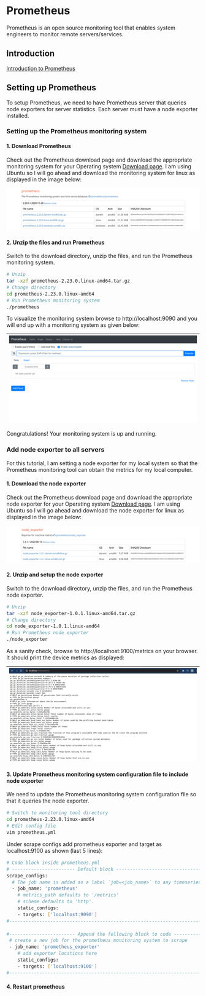 # Prometheus

Prometheus is an open source monitoring tool that enables system engineers to monitor remote servers/services. 



## Introduction

[Introduction to Prometheus](https://www.youtube.com/watch?v=5o37CGlNLr8)



## Setting up Prometheus

To setup Prometheus, we need to have Prometheus server that queries node exporters for server statistics. Each server must have a node exporter installed.



### Setting up the Prometheus monitoring system

#### 1. Download Prometheus

Check out the Prometheus download page and download the appropriate monitoring system for your Operating system [Download page](https://prometheus.io/download/). I am using Ubuntu so I will go ahead and download the monitoring system for linux  as displayed in the image below:

![Download Prometheus monitoring tool](./images/download_prometheus.png)

#### 2. Unzip the files and run Prometheus

Switch to the download directory, unzip the files, and run the Prometheus monitoring system.

```bash
# Unzip
tar -xzf prometheus-2.23.0.linux-amd64.tar.gz
# Change directory
cd prometheus-2.23.0.linux-amd64
# Run Prometheus monitoring system
./prometheus
```

To visualize the monitoring system browse to http://localhost:9090 and you will end up with a monitoring system as given below:

| ![Prometheus monitoring tool](./images/monitoring_prometheus.png) |
| ------------------------------------------------------------ |

Congratulations! Your monitoring system is up and running.

### Add node exporter to all servers

For this tutorial, I am setting a node exporter for my local system so that the Prometheus monitoring tool can obtain the metrics for my local computer. 

#### 1. Download the node exporter

Check out the Prometheus download page and download the appropriate node exporter for your Operating system [Download page](https://prometheus.io/download/). I am using Ubuntu so I will go ahead and download the node exporter for linux as displayed in the image below:

![Node exporter](./images/node_exporter.png)

#### 2. Unzip and setup the node exporter

Switch to the download directory, unzip the files, and run the Prometheus node exporter.

```bash
# Unzip
tar -xzf node_exporter-1.0.1.linux-amd64.tar.gz
# Change directory
cd node_exporter-1.0.1.linux-amd64
# Run Prometheus node exporter
./node_exporter
```

As a sanity check, browse to http://localhost:9100/metrics on your browser. It should print the device metrics as displayed:

| ![node exporter ss](./images/node_exporter_vis.png) |
| :-------------------------------------------------: |

#### 3. Update Prometheus monitoring system configuration file to include node exporter 

We need to update the Prometheus monitoring system configuration file so that it queries the node exporter. 

```bash
# Switch to monitoring tool directory
cd prometheus-2.23.0.linux-amd64
# Edit config file
vim prometheus.yml
```

Under scrape configs add prometheus exporter and target as localhost:9100 as shown (last 5 lines):

```bash
# Code block inside prometheus.yml
# ----------------------- Default block -----------------------------------------------------
scrape_configs:
  # The job name is added as a label `job=<job_name>` to any timeseries scraped from this config.
  - job_name: 'prometheus'
    # metrics_path defaults to '/metrics'
    # scheme defaults to 'http'.
    static_configs:
    - targets: ['localhost:9090']
#-------------------------------------------------------------------------------------------

#------------------------ Append the following block to code ----------------------------------
 # create a new job for the prometheus monitoring system to scrape
 - job_name: 'prometheus_exporter'
    # add exporter locations here
    static_configs:
    - targets: ['localhost:9100']
#--------------------------------------------------------------------------------------------
```

#### 4. Restart prometheus

